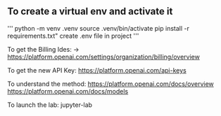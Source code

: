 ## To create a virtual env and activate it

'''
python -m venv .venv
source .venv/bin/activate
pip install -r requirements.txt"
create .env file in project 
'''

To get the Billing Ides: ->
https://platform.openai.com/settings/organization/billing/overview

To get the new API Key:
https://platform.openai.com/api-keys 

To understand the method: 
https://platform.openai.com/docs/overview
https://platform.openai.com/docs/models

To launch the lab:
jupyter-lab